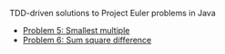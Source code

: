 TDD-driven solutions to Project Euler problems in Java

- <a href="https://projecteuler.net/problem=5" target="_blank">Problem 5: Smallest multiple</a>
- <a href="https://projecteuler.net/problem=6" target="_blank"> Problem 6: Sum square difference</a>
